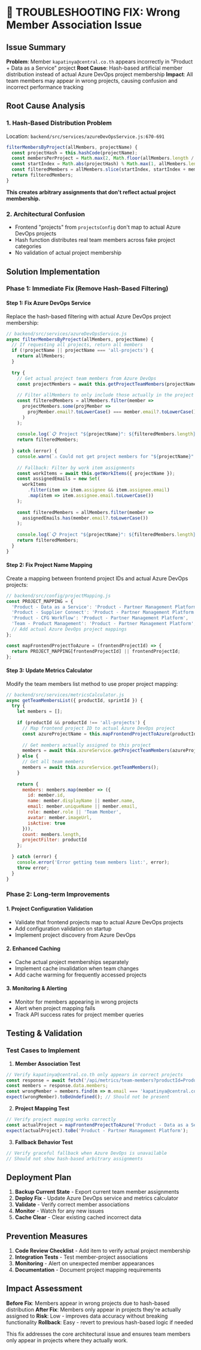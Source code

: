 # 🔧 TROUBLESHOOTING FIX: Wrong Member Association Issue

## Issue Summary
**Problem**: Member `kapatinya@central.co.th` appears incorrectly in "Product + Data as a Service" project
**Root Cause**: Hash-based artificial member distribution instead of actual Azure DevOps project membership
**Impact**: All team members may appear in wrong projects, causing confusion and incorrect performance tracking

## Root Cause Analysis

### 1. **Hash-Based Distribution Problem**
Location: `backend/src/services/azureDevOpsService.js:670-691`

```javascript
filterMembersByProject(allMembers, projectName) {
  const projectHash = this.hashCode(projectName);
  const membersPerProject = Math.max(2, Math.floor(allMembers.length / 10));
  const startIndex = Math.abs(projectHash) % Math.max(1, allMembers.length - membersPerProject + 1);
  const filteredMembers = allMembers.slice(startIndex, startIndex + membersPerProject);
  return filteredMembers;
}
```

**This creates arbitrary assignments that don't reflect actual project membership.**

### 2. **Architectural Confusion**
- Frontend "projects" from `projectsConfig` don't map to actual Azure DevOps projects
- Hash function distributes real team members across fake project categories
- No validation of actual project membership

## Solution Implementation

### Phase 1: Immediate Fix (Remove Hash-Based Filtering)

#### Step 1: Fix Azure DevOps Service
Replace the hash-based filtering with actual Azure DevOps project membership:

```javascript
// backend/src/services/azureDevOpsService.js
async filterMembersByProject(allMembers, projectName) {
  // If requesting all projects, return all members
  if (!projectName || projectName === 'all-projects') {
    return allMembers;
  }
  
  try {
    // Get actual project team members from Azure DevOps
    const projectMembers = await this.getProjectTeamMembers(projectName);
    
    // Filter allMembers to only include those actually in the project
    const filteredMembers = allMembers.filter(member => 
      projectMembers.some(projMember => 
        projMember.email?.toLowerCase() === member.email?.toLowerCase()
      )
    );
    
    console.log(`📋 Project "${projectName}": ${filteredMembers.length} actual members`);
    return filteredMembers;
    
  } catch (error) {
    console.warn(`⚠️ Could not get project members for "${projectName}":`, error.message);
    
    // Fallback: Filter by work item assignments
    const workItems = await this.getWorkItems({ projectName });
    const assignedEmails = new Set(
      workItems
        .filter(item => item.assignee && item.assignee.email)
        .map(item => item.assignee.email.toLowerCase())
    );
    
    const filteredMembers = allMembers.filter(member => 
      assignedEmails.has(member.email?.toLowerCase())
    );
    
    console.log(`📋 Project "${projectName}": ${filteredMembers.length} members (from work items)`);
    return filteredMembers;
  }
}
```

#### Step 2: Fix Project Name Mapping
Create a mapping between frontend project IDs and actual Azure DevOps projects:

```javascript
// backend/src/config/projectMapping.js
const PROJECT_MAPPING = {
  'Product - Data as a Service': 'Product - Partner Management Platform',
  'Product - Supplier Connect': 'Product - Partner Management Platform', 
  'Product - CFG Workflow': 'Product - Partner Management Platform',
  'Team - Product Management': 'Product - Partner Management Platform',
  // Add actual Azure DevOps project mappings
};

const mapFrontendProjectToAzure = (frontendProjectId) => {
  return PROJECT_MAPPING[frontendProjectId] || frontendProjectId;
};
```

#### Step 3: Update Metrics Calculator
Modify the team members list method to use proper project mapping:

```javascript
// backend/src/services/metricsCalculator.js
async getTeamMembersList({ productId, sprintId }) {
  try {
    let members = [];
    
    if (productId && productId !== 'all-projects') {
      // Map frontend project ID to actual Azure DevOps project
      const azureProjectName = this.mapFrontendProjectToAzure(productId);
      
      // Get members actually assigned to this project
      members = await this.azureService.getProjectTeamMembers(azureProjectName);
    } else {
      // Get all team members
      members = await this.azureService.getTeamMembers();
    }
    
    return {
      members: members.map(member => ({
        id: member.id,
        name: member.displayName || member.name,
        email: member.uniqueName || member.email,
        role: member.role || 'Team Member',
        avatar: member.imageUrl,
        isActive: true
      })),
      count: members.length,
      projectFilter: productId
    };
    
  } catch (error) {
    console.error('Error getting team members list:', error);
    throw error;
  }
}
```

### Phase 2: Long-term Improvements

#### 1. **Project Configuration Validation**
- Validate that frontend projects map to actual Azure DevOps projects
- Add configuration validation on startup
- Implement project discovery from Azure DevOps

#### 2. **Enhanced Caching**
- Cache actual project memberships separately
- Implement cache invalidation when team changes
- Add cache warming for frequently accessed projects

#### 3. **Monitoring & Alerting**
- Monitor for members appearing in wrong projects
- Alert when project mapping fails
- Track API success rates for project member queries

## Testing & Validation

### Test Cases to Implement

1. **Member Association Test**
```javascript
// Verify kapatinya@central.co.th only appears in correct projects
const response = await fetch('/api/metrics/team-members?productId=Product+-+Data+as+a+Service');
const members = response.data.members;
const wrongMember = members.find(m => m.email === 'kapatinya@central.co.th');
expect(wrongMember).toBeUndefined(); // Should not be present
```

2. **Project Mapping Test**
```javascript
// Verify project mapping works correctly
const actualProject = mapFrontendProjectToAzure('Product - Data as a Service');
expect(actualProject).toBe('Product - Partner Management Platform');
```

3. **Fallback Behavior Test**
```javascript
// Verify graceful fallback when Azure DevOps is unavailable
// Should not show hash-based arbitrary assignments
```

## Deployment Plan

1. **Backup Current State** - Export current team member assignments
2. **Deploy Fix** - Update Azure DevOps service and metrics calculator
3. **Validate** - Verify correct member associations
4. **Monitor** - Watch for any new issues
5. **Cache Clear** - Clear existing cached incorrect data

## Prevention Measures

1. **Code Review Checklist** - Add item to verify actual project membership
2. **Integration Tests** - Test member-project associations
3. **Monitoring** - Alert on unexpected member appearances
4. **Documentation** - Document project mapping requirements

## Impact Assessment

**Before Fix**: Members appear in wrong projects due to hash-based distribution
**After Fix**: Members only appear in projects they're actually assigned to
**Risk**: Low - improves data accuracy without breaking functionality
**Rollback**: Easy - revert to previous hash-based logic if needed

This fix addresses the core architectural issue and ensures team members only appear in projects where they actually work.